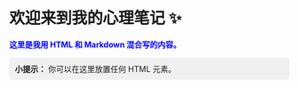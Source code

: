 # 欢迎来到我的心理笔记 ✨

<p style="color: blue; font-weight: bold;">
这里是我用 HTML 和 Markdown 混合写的内容。
</p>

<div style="background-color:#f0f0f0; padding:10px; border-radius:5px;">
  <strong>小提示：</strong> 你可以在这里放置任何 HTML 元素。
</div>
